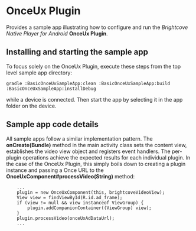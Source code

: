 OnceUx Plugin
=============

Provides a sample app illustrating how to configure and run the *Brightcove Native Player for Android* **OnceUx Plugin**.

## Installing and starting the sample app

To focus solely on the OnceUx Plugin, execute these steps from the top level sample app directory:

    gradle :BasicOnceUxSampleApp:clean :BasicOnceUxSampleApp:build :BasicOnceUxSampleApp:installDebug

while a device is connected.  Then start the app by selecting it in the app folder on the device.

## Sample app code details

All sample apps follow a similar implementation pattern.  The **onCreate(Bundle)** method in the main activity class sets the content view, establishes the video view object and registers event handlers.  The per-plugin operations achieve the expected results for each individual plugin.  In the case of the OnceUx Plugin, this simply boils down to creating a plugin instance and passing a Once URL to the **OnceUxComponent#processVideo(String)** method:

        ...
        plugin = new OnceUxComponent(this, brightcoveVideoView);
        View view = findViewById(R.id.ad_frame);
        if (view != null && view instanceof ViewGroup) {
            plugin.addCompanionContainer((ViewGroup) view);
        }
        plugin.processVideo(onceUxAdDataUrl);
        ...
